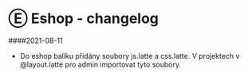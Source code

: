# Ⓔ Eshop - changelog

####2021-08-11
- Do eshop balíku přidány soubory js.latte a css.latte. V projektech v @layout.latte pro admin importovat tyto soubory.
